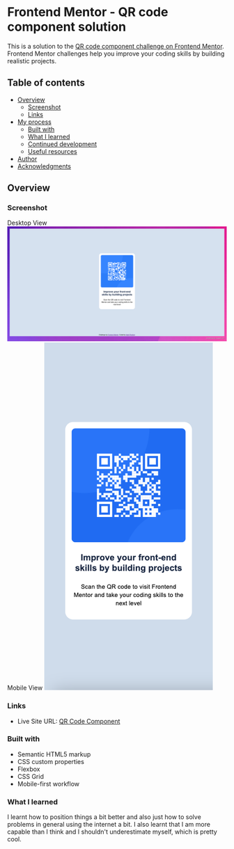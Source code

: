 # Frontend Mentor - QR code component solution

This is a solution to the [QR code component challenge on Frontend Mentor](https://www.frontendmentor.io/challenges/qr-code-component-iux_sIO_H). Frontend Mentor challenges help you improve your coding skills by building realistic projects.

## Table of contents

- [Overview](#overview)
  - [Screenshot](#screenshot)
  - [Links](#links)
- [My process](#my-process)
  - [Built with](#built-with)
  - [What I learned](#what-i-learned)
  - [Continued development](#continued-development)
  - [Useful resources](#useful-resources)
- [Author](#author)
- [Acknowledgments](#acknowledgments)

## Overview

### Screenshot

Desktop View
![Design Preview](./preview/previewDesktop.png)
Mobile View
![Design Preview](./preview/previewMobile.png)

### Links

- Live Site URL: [QR Code Component](https://nabilroslizar.github.io/QR-Code-Component/)

### Built with

- Semantic HTML5 markup
- CSS custom properties
- Flexbox
- CSS Grid
- Mobile-first workflow

### What I learned

I learnt how to position things a bit better and also just how to solve problems in general using the internet a bit. I also learnt that I am more capable than I think and I shouldn't underestimate myself, which is pretty cool.
